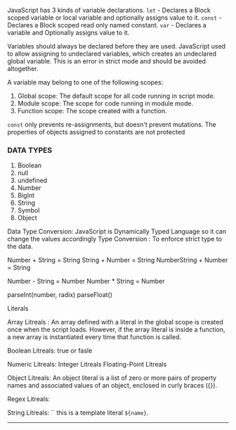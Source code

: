 JavaScript has 3 kinds of variable declarations.
`let`   - Declares a Block scoped variable or local variable and optionally assigns value to it.
`const` - Declares a Block scoped read only named constant.
`var`   - Declares a variable and Optionally assigns value to it.

Variables should always be declared before they are used.
JavaScript used to allow assigning to undeclared variables, which creates an undeclared global variable.
This is an error in strict mode and should be avoided altogether.

A variable may belong to one of the following scopes:

1. Global scope: The default scope for all code running in script mode.
2. Module scope: The scope for code running in module mode.
3. Function scope: The scope created with a function.

`const` only prevents re-assignments, but doesn't prevent mutations. The properties of objects assigned to constants are not protected

### DATA TYPES
1.  Boolean
2.  null
3.  undefined
4.  Number
5.  BigInt
6.  String
7.  Symbol
8.  Object

Data Type Conversion: JavaScript is Dynamically Typed Language so it can change the values accordingly
Type Conversion : To enforce strict type to the data.

Number + String = String
String + Number = String
NumberString + Number = String

Number - String = Number
Number * String = Number

parseInt(number, radix)
parseFloat()

Literals

Array Litreals :
An array defined with a literal in the global scope is created once when the script loads. However, if the array literal is inside a function, a new array is instantiated every time that function is called.

Boolean Litreals:
true or fasle

Numeric Litreals:
Integer Litreals
Floating-Point Litreals

Object Litreals:
An object literal is a list of zero or more pairs of property names and associated values of an object, enclosed in curly braces ({}).

Regex Litreals:

String Litreals:
`` this is a template literal `${name}`.

---

